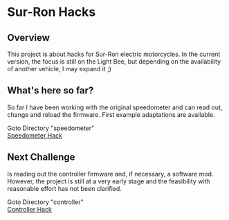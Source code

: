 # Sur-Ron Hacks

## Overview
This project is about hacks for Sur-Ron electric motorcycles. 
In the current version, the focus is still on the Light Bee, but depending on the availability of another vehicle, I may expand it ;)

## What's here so far?
So far I have been working with the original speedometer and can read out, change and reload the firmware. First example adaptations are available.  

Goto Directory "speedometer"  
[Speedometer Hack](Lightbee/speedometer/readme.md)

## Next Challenge

Is reading out the controller firmware and, if necessary, a software mod. However, the project is still at a very early stage and the feasibility with reasonable effort has not been clarified.

Goto Directory "controller"  
[Controller Hack](Lightbee/controller/readme.md)
